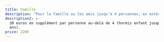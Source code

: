 ```yaml
---
title: Famille
description: "Pour la famille ou les amis jusqu'à 4 personnes, en extérieur ou en studio."
description2: >-
  30 euros en supplément par personne au-delà de 4 (hormis enfant jusqu'à 2
  ans).
price: 220€
---
```

